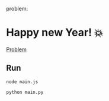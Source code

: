 problem:

# Happy new Year! 💥

<a href="https://codeforces.com/group/MWSDmqGsZm/contest/223338/problem/J"> Problem</a>

## Run

```
node main.js
```

```
python main.py
```
